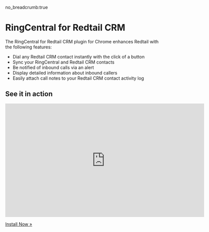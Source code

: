 no_breadcrumb:true

# RingCentral for Redtail CRM

The RingCentral for Redtail CRM plugin for Chrome enhances Redtail with the following features:

- Dial any Redtail CRM contact instantly with the click of a button
- Sync your RingCentral and Redtail CRM contacts
- Be notified of inbound calls via an alert
- Display detailed information about inbound callers
- Easily attach call notes to your Redtail CRM contact activity log

## See it in action

<iframe src="https://www.youtube.com/embed/Y8PEkcVsZSg?modestbranding=1&rel=0&theme=light" width="630" height="360" frameborder="0" allow="accelerometer; autoplay; encrypted-media; gyroscope; picture-in-picture" allowfullscreen></iframe>

<a class="btn btn-primary" href="install/">Install Now &raquo;</a>
